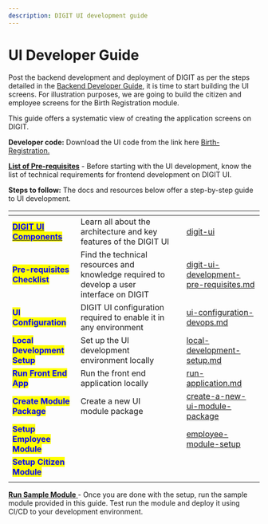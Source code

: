```yaml
---
description: DIGIT UI development guide
---
```


# UI Developer Guide

Post the backend development and deployment of DIGIT as per the steps detailed in the [Backend Developer Guide](../backend-developer-guide/), it is time to start building the UI screens. For illustration purposes, we are going to build the citizen and employee screens for the Birth Registration module.&#x20;

This guide offers a systematic view of creating the application screens on DIGIT.

**Developer code:** Download the UI code from the link here [Birth-Registration. ](https://github.com/egovernments/DIGIT-OSS/tree/master)

[**List of Pre-requisites**](digit-ui-development-pre-requisites.md) - Before starting with the UI development, know the list of technical requirements for frontend development on DIGIT UI.

**Steps to follow:** The docs and resources below offer a step-by-step guide to UI development.

<table data-view="cards"><thead><tr><th></th><th></th><th></th><th data-hidden data-card-target data-type="content-ref"></th></tr></thead><tbody><tr><td><a href="digit-ui/"><mark style="color:blue;"><strong>DIGIT UI Components</strong></mark></a></td><td>Learn all about the architecture and key features of the DIGIT UI</td><td></td><td><a href="digit-ui/">digit-ui</a></td></tr><tr><td><mark style="color:blue;"><strong>Pre-requisites Checklist</strong></mark></td><td>Find the technical resources and knowledge required to develop a user interface on DIGIT</td><td></td><td><a href="digit-ui-development-pre-requisites.md">digit-ui-development-pre-requisites.md</a></td></tr><tr><td><mark style="color:blue;"><strong>UI Configuration</strong></mark></td><td>DIGIT UI configuration required to enable it in any environment</td><td></td><td><a href="ui-configuration-devops.md">ui-configuration-devops.md</a></td></tr><tr><td><mark style="color:blue;"><strong>Local Development Setup</strong></mark></td><td>Set up the UI development environment locally</td><td></td><td><a href="local-development-setup.md">local-development-setup.md</a></td></tr><tr><td><mark style="color:blue;"><strong>Run Front End App</strong></mark> </td><td>Run the front end application locally</td><td></td><td><a href="run-application.md">run-application.md</a></td></tr><tr><td><mark style="color:blue;"><strong>Create Module Package</strong></mark></td><td>Create a new UI module package</td><td></td><td><a href="create-a-new-ui-module-package/">create-a-new-ui-module-package</a></td></tr><tr><td><mark style="color:blue;"><strong>Setup Employee Module</strong></mark></td><td></td><td></td><td><a href="employee-module-setup/">employee-module-setup</a></td></tr><tr><td><mark style="color:blue;"><strong>Setup Citizen Module</strong></mark></td><td></td><td></td><td></td></tr><tr><td></td><td></td><td></td><td></td></tr></tbody></table>

[**Run Sample Module** ](https://github.com/egovernments/DIGIT-OSS/tree/master/municipal-services/birth-death-services)- Once you are done with the setup, run the sample module provided in this guide. Test run the module and deploy it using CI/CD to your development environment.

